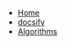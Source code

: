 <!-- docs/notes/_sidebar.md -->

* [Home](notes/README.md)
* [docsify](notes/docsify.md)
* [Algorithms](notes/Algorithm.md)